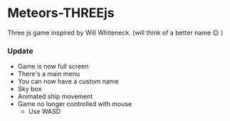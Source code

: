 # Meteors-THREEjs
Three js game inspired by Will Whiteneck. (will think of a better name :wink: )

### Update
- Game is now full screen
- There's a main menu
- You can now have a custom name
- Sky box
- Animated ship movement
- Game no longer controlled with mouse
  - Use WASD
